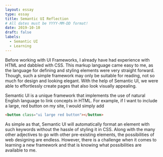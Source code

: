 ```yaml
---
layout: essay
type: essay
title: Semantic UI Reflection
# All dates must be YYYY-MM-DD format!
date: 2019-10-10
draft: false
labels:
  - Semantic UI
  - Learning
---
```

Before working with UI Frameworks, I already have had experience with HTML and dabbled with CSS. This markup language came easy to me, as the language for defining and styling elements were very straight forward. Though, such a simple framework may only be suitable for reading, not so much for design and looking elegant. With the help of Semantic UI, we were able to effortlessly create pages that also look visually appealing.

Semantic UI is a unique framework that implements the use of natural English language to link concepts in HTML. For example, if I want to include a large, red button on my site, I would simply add 
```html
<button class="ui large red button"></button>
``` 
As simple as that, Semantic UI will automatically format an element with such keywords without the hassle of styling it in CSS. Along with the many other adjectives to go with other pre-existing elements, the possibilities of web designing are endless. However, there is a challenge when it comes to learning a new framework and that is knowing what possibilities are available to me.
